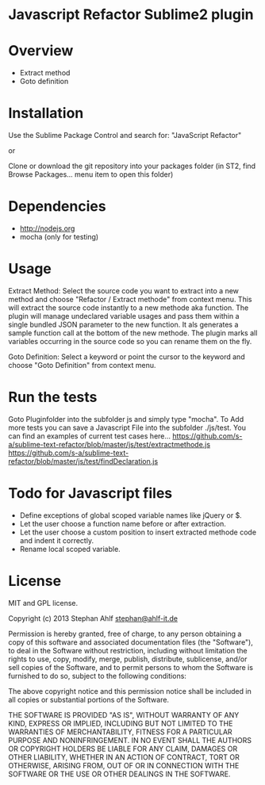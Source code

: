 Javascript Refactor Sublime2 plugin
===============================

Overview
========

- Extract method
- Goto definition


Installation
============

Use the Sublime Package Control and search for: "JavaScript Refactor" 

or

Clone or download the git repository into your packages folder (in ST2, find Browse Packages... menu item to open this folder)

Dependencies
============
- http://nodejs.org
- mocha (only for testing)

Usage
=====

Extract Method:
Select the source code you want to extract into a new method and choose "Refactor / Extract methode" from context menu. 
This will extract the source code instantly to a new methode aka function. The plugin will manage undeclared variable usages and pass them within a single bundled JSON parameter to the new function.
It als generates a sample function call at the bottom of the new methode.
The plugin marks all variables occurring in the source code so you can rename them on the fly. 

Goto Definition:
Select a keyword or point the cursor to the keyword and choose "Goto Definition" from context menu.


Run the tests
=============
Goto Pluginfolder into the subfolder js and simply type "mocha". To Add more tests you can save a Javascript File into the subfolder ./js/test.
You can find an examples of current test cases here... 
https://github.com/s-a/sublime-text-refactor/blob/master/js/test/extractmethode.js
https://github.com/s-a/sublime-text-refactor/blob/master/js/test/findDeclaration.js


Todo for Javascript files
========================
- Define exceptions of global scoped variable names like jQuery or $.
- Let the user choose a function name before or after extraction.
- Let the user choose a custom position to insert extracted methode code and indent it correctly.
- Rename local scoped variable.


License
=======


MIT and GPL license.

Copyright (c) 2013 Stephan Ahlf <stephan@ahlf-it.de>

Permission is hereby granted, free of charge, to any person obtaining a copy of this software and associated documentation files (the "Software"), to deal in the Software without restriction, including without limitation the rights to use, copy, modify, merge, publish, distribute, sublicense, and/or sell copies of the Software, and to permit persons to whom the Software is furnished to do so, subject to the following conditions:

The above copyright notice and this permission notice shall be included in all copies or substantial portions of the Software.

THE SOFTWARE IS PROVIDED "AS IS", WITHOUT WARRANTY OF ANY KIND, EXPRESS OR IMPLIED, INCLUDING BUT NOT LIMITED TO THE WARRANTIES OF MERCHANTABILITY, FITNESS FOR A PARTICULAR PURPOSE AND NONINFRINGEMENT. IN NO EVENT SHALL THE AUTHORS OR COPYRIGHT HOLDERS BE LIABLE FOR ANY CLAIM, DAMAGES OR OTHER LIABILITY, WHETHER IN AN ACTION OF CONTRACT, TORT OR OTHERWISE, ARISING FROM, OUT OF OR IN CONNECTION WITH THE SOFTWARE OR THE USE OR OTHER DEALINGS IN THE SOFTWARE.